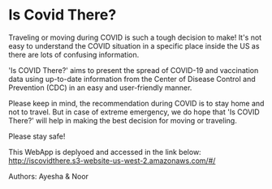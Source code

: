 # Is Covid There?

Traveling or moving during COVID is such a tough decision to make! It's not easy to understand the COVID situation in a specific place inside the US as there are lots of confusing information.

'Is COVID There?' aims to present the spread of COVID-19 and vaccination data using up-to-date information from the Center of Disease Control and Prevention (CDC) in an easy and user-friendly manner.

Please keep in mind, the recommendation during COVID is to stay home and not to travel. But in case of extreme emergency, we do hope that 'Is COVID There?' will help in making the best decision for moving or traveling.

Please stay safe!



This WebApp is deplyoed and accessed in the link below:
  http://iscovidthere.s3-website-us-west-2.amazonaws.com/#/

Authors: Ayesha & Noor
